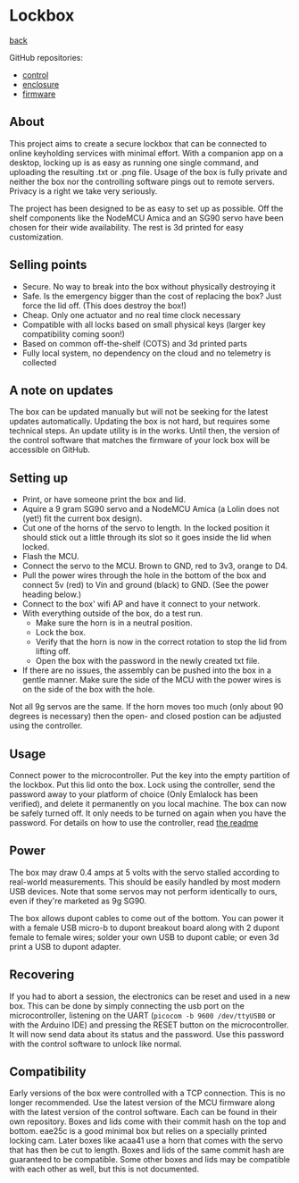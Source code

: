 # Lockbox

[back](./)

GitHub repositories:

- [control](https://github.com/embeddedkink/lockbox-controller)
- [enclosure](https://github.com/embeddedkink/lockbox-enclosure)
- [firmware](https://github.com/embeddedkink/lockbox-firmware)

## About

This project aims to create a secure lockbox that can be connected to online keyholding services with minimal effort. With a companion app on a desktop, locking up is as easy as running one single command, and uploading the resulting .txt or .png file.
Usage of the box is fully private and neither the box nor the controlling software pings out to remote servers. Privacy is a right we take very seriously.

The project has been designed to be as easy to set up as possible. Off the shelf components like the NodeMCU Amica and an SG90 servo have been chosen for their wide availability. The rest is 3d printed for easy customization.

## Selling points

- Secure. No way to break into the box without physically destroying it
- Safe. Is the emergency bigger than the cost of replacing the box? Just force the lid off. (This does destroy the box!)
- Cheap. Only one actuator and no real time clock necessary
- Compatible with all locks based on small physical keys (larger key compatibility coming soon!)
- Based on common off-the-shelf (COTS) and 3d printed parts
- Fully local system, no dependency on the cloud and no telemetry is collected

## A note on updates

The box can be updated manually but will not be seeking for the latest updates automatically. Updating the box is not hard, but requires some technical steps. An update utility is in the works. Until then, the version of the control software that matches the firmware of your lock box will be accessible on GitHub.

## Setting up

- Print, or have someone print the box and lid.
- Aquire a 9 gram SG90 servo and a NodeMCU Amica (a Lolin does not (yet!) fit the current box design).
- Cut one of the horns of the servo to length. In the locked position it should stick out a little through its slot so it goes inside the lid when locked.
- Flash the MCU.
- Connect the servo to the MCU. Brown to GND, red to 3v3, orange to D4.
- Pull the power wires through the hole in the bottom of the box and connect 5v (red) to Vin and ground (black) to GND. (See the power heading below.)
- Connect to the box' wifi AP and have it connect to your network.
- With everything outside of the box, do a test run.
  - Make sure the horn is in a neutral position.
  - Lock the box.
  - Verify that the horn is now in the correct rotation to stop the lid from lifting off.
  - Open the box with the password in the newly created txt file.
- If there are no issues, the assembly can be pushed into the box in a gentle manner. Make sure the side of the MCU with the power wires is on the side of the box with the hole.

Not all 9g servos are the same. If the horn moves too much (only about 90 degrees is necessary) then the open- and closed postion can be adjusted using the controller.

## Usage

Connect power to the microcontroller. Put the key into the empty partition of the lockbox. Put this lid onto the box. Lock using the controller, send the password away to your platform of choice (Only Emlalock has been verified), and delete it permanently on you local machine. The box can now be safely turned off. It only needs to be turned on again when you have the password. For details on how to use the controller, read [the readme](https://github.com/embeddedkink/lockbox-controller)

## Power

The box may draw 0.4 amps at 5 volts with the servo stalled according to real-world measurements. This should be easily handled by most modern USB devices.
Note that some servos may not perform identically to ours, even if they're marketed as 9g SG90.

The box allows dupont cables to come out of the bottom. You can power it with a female USB micro-b to dupont breakout board along with 2 dupont female to female wires; solder your own USB to dupont cable; or even 3d print a USB to dupont adapter.

## Recovering

If you had to abort a session, the electronics can be reset and used in a new box. This can be done by simply connecting the usb port on the microcontroller, listening on the UART (`picocom -b 9600 /dev/ttyUSB0` or with the Arduino IDE) and pressing the RESET button on the microcontroller. It will now send data about its status and the password. Use this password with the control software to unlock like normal.

## Compatibility

Early versions of the box were controlled with a TCP connection. This is no longer recommended. Use the latest version of the MCU firmware along with the latest version of the control software. Each can be found in their own repository.
Boxes and lids come with their commit hash on the top and bottom. eae25c is a good minimal box but relies on a specially printed locking cam. Later boxes like acaa41 use a horn that comes with the servo that has then be cut to length. Boxes and lids of the same commit hash are guaranteed to be compatible. Some other boxes and lids may be compatible with each other as well, but this is not documented.
